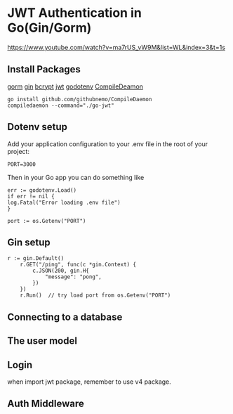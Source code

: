 # JWT Authentication in Go(Gin/Gorm)

<https://www.youtube.com/watch?v=ma7rUS_vW9M&list=WL&index=3&t=1s>

## Install Packages
[gorm](https://gorm.io/docs/connecting_to_the_database.html)
[gin](https://gin-gonic.com/docs/quickstart/)
[bcrypt](https://pkg.go.dev/golang.org/x/crypto/bcrypt)
[jwt](https://github.com/golang-jwt/jwt)
[godotenv](https://github.com/joho/godotenv)
[CompileDeamon](https://github.com/githubnemo/CompileDaemon)
```shell
go install github.com/githubnemo/CompileDaemon
compiledaemon --command="./go-jwt"
```

## Dotenv setup
Add your application configuration to your .env file in the root of your project:
```
PORT=3000
```
Then in your Go app you can do something like
```
err := godotenv.Load()
if err != nil {
log.Fatal("Error loading .env file")
}

port := os.Getenv("PORT")
```

## Gin setup
```
r := gin.Default()
	r.GET("/ping", func(c *gin.Context) {
		c.JSON(200, gin.H{
			"message": "pong",
		})
	})
	r.Run()  // try load port from os.Getenv("PORT")
```

## Connecting to a database

## The user model

## Login

when import jwt package, remember to use v4 package.

## Auth Middleware